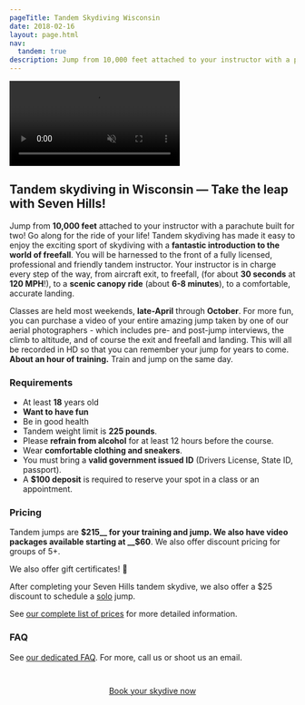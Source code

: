 ```yaml
---
pageTitle: Tandem Skydiving Wisconsin
date: 2018-02-16
layout: page.html
nav:
  tandem: true
description: Jump from 10,000 feet attached to your instructor with a parachute built for two! Go along for the ride of your life! You will be harnessed to the front of a fully licensed, professional and friendly tandem instructor.
---
```


<video class="tandem-video" autoplay="autoplay" loop="true" muted="">
  <source src="../video/boom.mp4">
  <source src="../video/boom.webm">
</video>

## Tandem skydiving in Wisconsin &mdash; Take the leap with Seven Hills!

Jump from __10,000 feet__ attached to your instructor with a parachute built for two! Go along for the ride of your life! Tandem skydiving has made it easy to enjoy the exciting sport of skydiving with a __fantastic introduction to the world of freefall__. You will be harnessed to the front of a fully licensed, professional and friendly tandem instructor. Your instructor is in charge every step of the way, from aircraft exit, to freefall, (for about __30 seconds__ at __120 MPH__!), to a __scenic canopy ride__ (about __6-8 minutes__), to a comfortable, accurate landing.

Classes are held most weekends, __late-April__ through __October__. For more fun, you can purchase a video of your entire amazing jump taken by one of our aerial photographers - which includes pre- and post-jump interviews, the climb to altitude, and of course the exit and freefall and landing. This will all be recorded in HD so that you can remember your jump for years to come. __About an hour of training.__ Train and jump on the same day.

### Requirements

  * At least __18__ years old
  * __Want to have fun__
  * Be in good health
  * Tandem weight limit is __225 pounds__.
  * Please __refrain from alcohol__ for at least 12 hours before the course.
  * Wear __comfortable clothing and sneakers__.
  * You must bring a __valid government issued ID__ (Drivers License, State ID, passport).
  * A __$100 deposit__ is required to reserve your spot in a class or an appointment.

### Pricing

Tandem jumps are __$215__ for your training and jump. We also have video packages available starting at __$60__. We also offer discount pricing for groups of 5+.

We also offer gift certificates! 🎁

After completing your Seven Hills tandem skydive, we also offer a $25 discount to schedule a [solo](../solo-skydiving-wisconsin) jump.

See [our complete list of prices](../prices#tandem-pricing) for more detailed information.

### FAQ

See [our dedicated FAQ](../frequently-asked-questions). For more, call us or shoot us an email.

<div style="text-align: center;padding-top:2em">
  <a href="../../book-now" class="button button--primary">Book your skydive now <i class="fa fa-angle-double-right"></i></a>
</div>

<br>
